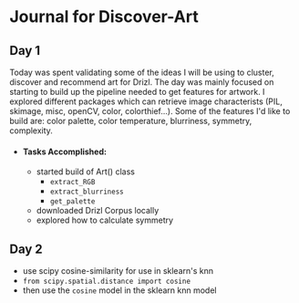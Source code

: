 # Journal for Discover-Art

## Day 1
Today was spent validating some of the ideas I will be using to cluster, discover and recommend art for Drizl. The day was mainly focused on starting to build up the pipeline needed to get features for artwork. I explored different packages which can retrieve image characterists (PIL, skimage, misc, openCV, color, colorthief...). Some of the features I'd like to build are: color palette, color temperature, blurriness, symmetry, complexity.

- #### **Tasks Accomplished:**
  - started build of Art() class
    - `extract_RGB`
    - `extract_blurriness`
    - `get_palette`
  - downloaded Drizl Corpus locally
  - explored how to calculate symmetry

## Day 2
- use scipy cosine-similarity for use in sklearn's knn
- `from scipy.spatial.distance import cosine`
- then use the `cosine` model in the sklearn knn model
